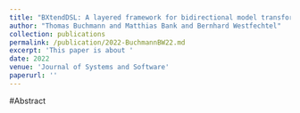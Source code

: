 ```yaml
---
title: "BXtendDSL: A layered framework for bidirectional model transformations combining a declarative and an imperative language"
author: "Thomas Buchmann and Matthias Bank and Bernhard Westfechtel"
collection: publications
permalink: /publication/2022-BuchmannBW22.md
excerpt: 'This paper is about '
date: 2022
venue: 'Journal of Systems and Software'
paperurl: ''
---
```


#Abstract

